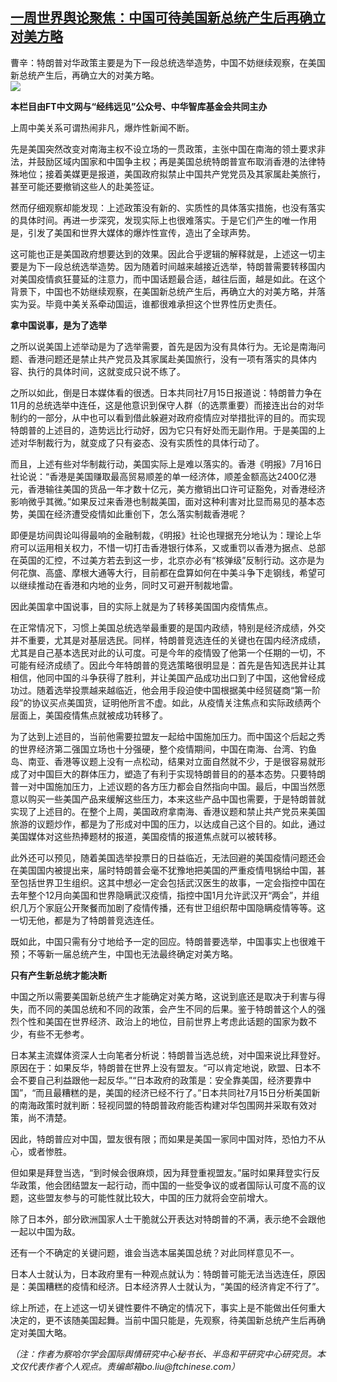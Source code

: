 <!--1595191967000-->
[一周世界舆论聚焦：中国可待美国新总统产生后再确立对美方略](https://cn.ft.com/story/001088596?full=y)
------

<div></div><div class="story-lead">曹辛：特朗普对华政策主要是为下一段总统选举造势，中国不妨继续观察，在美国新总统产生后，再确立大的对美方略。</div><div class=" story-image image"><img src="https://thumbor.ftacademy.cn/unsafe/1340x754/https://thumbor.ftacademy.cn/unsafe/picture/0/000097630_piclink.jpg"></div><div class="story-body"><div id="story-body-container"><p><b>本栏目由FT中文网与“经纬远见”公众号、中华智库基金会共同主办</b></p><p>上周中美关系可谓热闹非凡，爆炸性新闻不断。</p><p>先是美国突然改变对南海主权不设立场的一贯政策，主张中国在南海的领土要求非法，并鼓励区域内国家和中国争主权；再是美国总统特朗普宣布取消香港的法律特殊地位；接着美媒更是报道，美国政府拟禁止中国共产党党员及其家属赴美旅行，甚至可能还要撤销这些人的赴美签证。</p><p>然而仔细观察却能发现：上述政策没有新的、实质性的具体落实措施，也没有落实的具体时间。再进一步深究，发现实际上也很难落实。于是它们产生的唯一作用是，引发了美国和世界大媒体的爆炸性宣传，造出了全球声势。</p><div  data-o-ads-name="mpu-middle1" class="o-ads in-article-advert" data-o-ads-formats-default="false"  data-o-ads-formats-small="FtcMobileMpu"  data-o-ads-formats-medium="FtcMpu" data-o-ads-formats-large="FtcMpu" data-o-ads-formats-extra="FtcMpu" data-o-ads-targeting="cnpos=middle1;" data-cy='[{"devices":["PC","iPhoneWeb","AndroidWeb","iPhoneApp","AndroidApp"],"pattern":"MPU","position":"Middle1","container":"mpuInStory"}]'></div><p>这可能也正是美国政府想要达到的效果。因此合乎逻辑的解释就是，上述这一切主要是为下一段总统选举造势。因为随着时间越来越接近选举，特朗普需要转移国内对美国疫情疯狂蔓延的注意力，而中国话题最合适，越往后面，越是如此。在这个背景下，中国也不妨继续观察，在美国新总统产生后，再确立大的对美方略，并落实为妥。毕竟中美关系牵动国运，谁都很难承担这个世界性历史责任。</p><p><b>拿中国说事，是为了选举</b></p><p>之所以说美国上述举动是为了选举需要，首先是因为没有具体行为。无论是南海问题、香港问题还是禁止共产党员及其家属赴美国旅行，没有一项有落实的具体内容、执行的具体时间，这就变成只说不练了。</p><p>之所以如此，倒是日本媒体看的很透。日本共同社7月15日报道说：特朗普力争在11月的总统选举中连任，这是他意识到保守人群（的选票重要）而接连出台的对华制约的一部分，从中也可以看到借此躲避对政府疫情应对举措批评的目的。而实现特朗普的上述目的，造势远比行动好，因为它只有好处而无副作用。于是美国的上述对华制裁行为，就变成了只有姿态、没有实质性的具体行动了。</p><p>而且，上述有些对华制裁行动，美国实际上是难以落实的。香港《明报》7月16日社论说：“香港是美国赚取最高贸易顺差的单一经济体，顺差金额高达2400亿港元，香港输往美国的货品一年才数十亿元，美方撤销出口许可证豁免，对香港经济影响微乎其微。”如果反过来香港也制裁美国，面对这种利害对比显而易见的基本态势，美国在经济遭受疫情如此重创下，怎么落实制裁香港呢？</p><p>即便是坊间舆论叫得最响的金融制裁，《明报》社论也理据充分地认为：理论上华府可以运用相关权力，不惜一切打击香港银行体系，又或重罚以香港为据点、总部在英国的汇控，不过美方若去到这一步，北京亦必有“核弹级”反制行动。这亦是为何花旗、高盛、摩根大通等大行，目前都在盘算如何在中美斗争下走钢线，希望可以继续推动在香港和内地的业务，同时又可避开制裁地雷。</p><div data-o-ads-name="mpu-middle2" class="o-ads in-article-advert" data-o-ads-formats-default="false"  data-o-ads-formats-small="FtcMobileMpu"  data-o-ads-formats-medium="false" data-o-ads-formats-large="false" data-o-ads-formats-extra="false" data-o-ads-targeting="cnpos=middle2;" data-cy='[{"devices":["iPhoneWeb","AndroidWeb","iPhoneApp","AndroidApp"],"pattern":"MPU","position":"Middle2","container":"mpuInStory"}]'></div><p>因此美国拿中国说事，目的实际上就是为了转移美国国内疫情焦点。</p><p>在正常情况下，习惯上美国总统选举最重要的是国内政绩，特别是经济成绩，外交并不重要，尤其是对基层选民。同样，特朗普竞选连任的关键也在国内经济成绩，尤其是自己基本选民对此的认可度。可是今年的疫情毁了他第一个任期的一切，不可能有经济成绩了。因此今年特朗普的竞选策略很明显是：首先是告知选民并让其相信，他同中国的斗争获得了胜利，并让美国产品成功出口到了中国，这他曾经成功过。随着选举投票越来越临近，他会用手段迫使中国根据美中经贸磋商“第一阶段”的协议买点美国货，证明他所言不虚。如此，从疫情关注焦点和实际政绩两个层面上，美国疫情焦点就被成功转移了。</p><p>为了达到上述目的，当前他需要拉盟友一起给中国施加压力。而中国这个后起之秀的世界经济第二强国立场也十分强硬，整个疫情期间，中国在南海、台湾、钓鱼岛、南亚、香港等议题上没有一点松动，结果对立面自然就不少，于是很容易就形成了对中国巨大的群体压力，塑造了有利于实现特朗普目的的基本态势。只要特朗普一对中国施加压力，上述议题的各方压力都会自然指向中国。最后，中国当然愿意以购买一些美国产品来缓解这些压力，本来这些产品中国也需要，于是特朗普就实现了上述目的。在整个上周，美国政府拿南海、香港议题和禁止共产党员来美国旅游的议题炒作，都是为了形成对中国的压力，以达成自己这个目的。如此，通过美国媒体对这些热捧题材的报道，美国疫情的报道焦点就可以被转移。</p><p>此外还可以预见，随着美国选举投票日的日益临近，无法回避的美国疫情问题还会在美国国内被提出来，届时特朗普会毫不犹豫地把美国的严重疫情甩锅给中国，甚至包括世界卫生组织。这其中想必一定会包括武汉医生的故事，一定会指控中国在去年整个12月向美国和世界隐瞒武汉疫情，指控中国1月允许武汉开“两会”，并组织几万个家庭公开聚餐而加剧了疫情传播，还有世卫组织帮中国隐瞒疫情等等。这一切无他，都是为了特朗普竞选连任。</p><p>既如此，中国只需有分寸地给予一定的回应。特朗普要选举，中国事实上也很难干预；不等新一届总统产生，中国也无法最终确定对美方略。</p><div data-o-ads-name="mpu-middle3" class="o-ads in-article-advert" data-o-ads-formats-default="false"  data-o-ads-formats-small="FtcMobileMpu"  data-o-ads-formats-medium="false" data-o-ads-formats-large="false" data-o-ads-formats-extra="false" data-o-ads-targeting="cnpos=middle3;" data-cy='[{"devices":["iPhoneWeb","AndroidWeb","iPhoneApp","AndroidApp"],"pattern":"MPU","position":"Middle3","container":"mpuInStory"}]'></div><p><b>只有产生新总统才能决断</b></p><p>中国之所以需要美国新总统产生才能确定对美方略，这说到底还是取决于利害与得失，而不同的美国总统和不同的政策，会产生不同的后果。鉴于特朗普这个人的强烈个性和美国在世界经济、政治上的地位，目前世界上考虑此话题的国家为数不少，有些不无参考。</p><p>日本某主流媒体资深人士向笔者分析说：特朗普当选总统，对中国来说比拜登好。原因在于：如果反华，特朗普在世界上没有盟友。“可以肯定地说，欧盟、日本不会不要自己利益跟他一起反华。”“日本政府的政策是：安全靠美国，经济要靠中国”，“而且最糟糕的是，美国的经济已经不行了。”日本共同社7月15日分析美国新的南海政策时就判断：轻视同盟的特朗普政府能否构建对华包围网并采取有效对策，尚不清楚。</p><p>因此，特朗普应对中国，盟友很有限；而如果是美国一家同中国对阵，恐怕力不从心，或者惨胜。</p><p>但如果是拜登当选，“到时候会很麻烦，因为拜登重视盟友。”届时如果拜登实行反华政策，他会团结盟友一起行动，而中国的一些受争议的或者国际认可度不高的议题，这些盟友参与的可能性就比较大，中国的压力就将会空前增大。</p><div data-o-ads-name="mpu-middle4" class="o-ads in-article-advert" data-o-ads-formats-default="false"  data-o-ads-formats-small="FtcMobileMpu"  data-o-ads-formats-medium="false" data-o-ads-formats-large="false" data-o-ads-formats-extra="false" data-o-ads-targeting="cnpos=middle4;" data-cy='[{"devices":["iPhoneWeb","AndroidWeb","iPhoneApp","AndroidApp"],"pattern":"MPU","position":"Middle4","container":"mpuInStory"}]'></div><p>除了日本外，部分欧洲国家人士干脆就公开表达对特朗普的不满，表示绝不会跟他一起以中国为敌。</p><p>还有一个不确定的关键问题，谁会当选本届美国总统？对此同样意见不一。</p><p>日本人士就认为，日本政府里有一种观点就认为：特朗普可能无法当选连任，原因是：美国糟糕的疫情和经济。日本经济界人士就认为，“美国的经济肯定不行了”。</p><p>综上所述，在上述这一切关键性要件不确定的情况下，事实上是不能做出任何重大决定的，更不该随美国起舞。当前中国只能是，先观察，待美国新总统产生后再确定对美国大略。</p><p><i>（注：作者为察哈尔学会国际舆情研究中心秘书长、半岛和平研究中心研究员。本文仅代表作者个人观点。责编邮箱bo.liu@ftchinese.com）</i></p></div><div class="clearfloat"></div></div>
